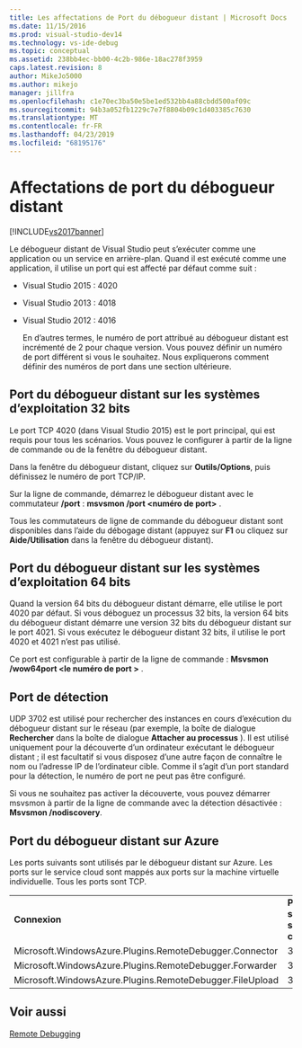 ```yaml
---
title: Les affectations de Port du débogueur distant | Microsoft Docs
ms.date: 11/15/2016
ms.prod: visual-studio-dev14
ms.technology: vs-ide-debug
ms.topic: conceptual
ms.assetid: 238bb4ec-bb00-4c2b-986e-18ac278f3959
caps.latest.revision: 8
author: MikeJo5000
ms.author: mikejo
manager: jillfra
ms.openlocfilehash: c1e70ec3ba50e5be1ed532bb4a88cbdd500af09c
ms.sourcegitcommit: 94b3a052fb1229c7e7f8804b09c1d403385c7630
ms.translationtype: MT
ms.contentlocale: fr-FR
ms.lasthandoff: 04/23/2019
ms.locfileid: "68195176"
---
```

# <a name="remote-debugger-port-assignments"></a>Affectations de port du débogueur distant
[!INCLUDE[vs2017banner](../includes/vs2017banner.md)]

Le débogueur distant de Visual Studio peut s’exécuter comme une application ou un service en arrière-plan. Quand il est exécuté comme une application, il utilise un port qui est affecté par défaut comme suit :  
  
- Visual Studio 2015 : 4020  
  
- Visual Studio 2013 : 4018  
  
- Visual Studio 2012 : 4016  
  
  En d’autres termes, le numéro de port attribué au débogueur distant est incrémenté de 2 pour chaque version. Vous pouvez définir un numéro de port différent si vous le souhaitez. Nous expliquerons comment définir des numéros de port dans une section ultérieure.  
  
## <a name="the-remote-debugger-port-on-32-bit-operating-systems"></a>Port du débogueur distant sur les systèmes d’exploitation 32 bits  
 Le port TCP 4020 (dans Visual Studio 2015) est le port principal, qui est requis pour tous les scénarios. Vous pouvez le configurer à partir de la ligne de commande ou de la fenêtre du débogueur distant.  
  
 Dans la fenêtre du débogueur distant, cliquez sur **Outils/Options**, puis définissez le numéro de port TCP/IP.  
  
 Sur la ligne de commande, démarrez le débogueur distant avec le commutateur **/port** : **msvsmon /port \<numéro de port>** .  
  
 Tous les commutateurs de ligne de commande du débogueur distant sont disponibles dans l’aide du débogage distant (appuyez sur **F1** ou cliquez sur **Aide/Utilisation** dans la fenêtre du débogueur distant).  
  
## <a name="the-remote-debugger-port-on-64-bit-operating-systems"></a>Port du débogueur distant sur les systèmes d’exploitation 64 bits  
 Quand la version 64 bits du débogueur distant démarre, elle utilise le port 4020 par défaut.  Si vous déboguez un processus 32 bits, la version 64 bits du débogueur distant démarre une version 32 bits du débogueur distant sur le port 4021. Si vous exécutez le débogueur distant 32 bits, il utilise le port 4020 et 4021 n’est pas utilisé.  
  
 Ce port est configurable à partir de la ligne de commande : **Msvsmon /wow64port \<le numéro de port >** .  
  
## <a name="the-discovery-port"></a>Port de détection  
 UDP 3702 est utilisé pour rechercher des instances en cours d’exécution du débogueur distant sur le réseau (par exemple, la boîte de dialogue **Rechercher** dans la boîte de dialogue **Attacher au processus** ). Il est utilisé uniquement pour la découverte d’un ordinateur exécutant le débogueur distant ; il est facultatif si vous disposez d’une autre façon de connaître le nom ou l’adresse IP de l’ordinateur cible. Comme il s’agit d’un port standard pour la détection, le numéro de port ne peut pas être configuré.  
  
 Si vous ne souhaitez pas activer la découverte, vous pouvez démarrer msvsmon à partir de la ligne de commande avec la détection désactivée :  **Msvsmon /nodiscovery**.  
  
## <a name="remote-debugger-ports-on-azure"></a>Port du débogueur distant sur Azure  
 Les ports suivants sont utilisés par le débogueur distant sur Azure. Les ports sur le service cloud sont mappés aux ports sur la machine virtuelle individuelle. Tous les ports sont TCP.  
  
||||  
|-|-|-|  
|**Connexion**|**Port sur le service cloud**|**Port sur la machine virtuelle**|  
|Microsoft.WindowsAzure.Plugins.RemoteDebugger.Connector|30400|30398|  
|Microsoft.WindowsAzure.Plugins.RemoteDebugger.Forwarder|31400|31398|  
|Microsoft.WindowsAzure.Plugins.RemoteDebugger.FileUpload|32400|32398|  
  
## <a name="see-also"></a>Voir aussi  
 [Remote Debugging](../debugger/remote-debugging.md)
